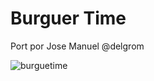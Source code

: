 # Burguer Time

Port por Jose Manuel @delgrom

![burguetime](https://user-images.githubusercontent.com/31018768/73795309-97804600-47aa-11ea-9921-87c8cb94d6dd.jpg)
